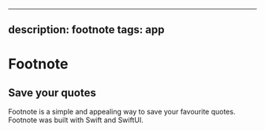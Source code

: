 
---
description: footnote
tags: app
---

# <span id="app-title">Footnote</span>
## Save your quotes

Footnote is a simple and appealing way to save your favourite quotes. Footnote was built with Swift and SwiftUI.
